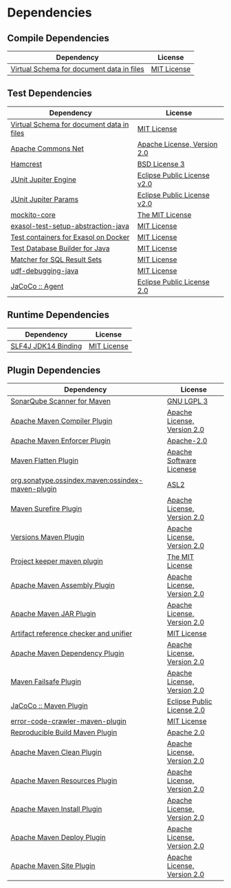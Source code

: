 <!-- @formatter:off -->
# Dependencies

## Compile Dependencies

| Dependency                                     | License          |
| ---------------------------------------------- | ---------------- |
| [Virtual Schema for document data in files][0] | [MIT License][1] |

## Test Dependencies

| Dependency                                     | License                          |
| ---------------------------------------------- | -------------------------------- |
| [Virtual Schema for document data in files][0] | [MIT License][1]                 |
| [Apache Commons Net][2]                        | [Apache License, Version 2.0][3] |
| [Hamcrest][4]                                  | [BSD License 3][5]               |
| [JUnit Jupiter Engine][6]                      | [Eclipse Public License v2.0][7] |
| [JUnit Jupiter Params][6]                      | [Eclipse Public License v2.0][7] |
| [mockito-core][8]                              | [The MIT License][9]             |
| [exasol-test-setup-abstraction-java][10]       | [MIT License][11]                |
| [Test containers for Exasol on Docker][12]     | [MIT License][13]                |
| [Test Database Builder for Java][14]           | [MIT License][15]                |
| [Matcher for SQL Result Sets][16]              | [MIT License][17]                |
| [udf-debugging-java][18]                       | [MIT License][19]                |
| [JaCoCo :: Agent][20]                          | [Eclipse Public License 2.0][21] |

## Runtime Dependencies

| Dependency                | License           |
| ------------------------- | ----------------- |
| [SLF4J JDK14 Binding][22] | [MIT License][23] |

## Plugin Dependencies

| Dependency                                              | License                          |
| ------------------------------------------------------- | -------------------------------- |
| [SonarQube Scanner for Maven][24]                       | [GNU LGPL 3][25]                 |
| [Apache Maven Compiler Plugin][26]                      | [Apache License, Version 2.0][3] |
| [Apache Maven Enforcer Plugin][27]                      | [Apache-2.0][3]                  |
| [Maven Flatten Plugin][28]                              | [Apache Software Licenese][3]    |
| [org.sonatype.ossindex.maven:ossindex-maven-plugin][29] | [ASL2][30]                       |
| [Maven Surefire Plugin][31]                             | [Apache License, Version 2.0][3] |
| [Versions Maven Plugin][32]                             | [Apache License, Version 2.0][3] |
| [Project keeper maven plugin][33]                       | [The MIT License][34]            |
| [Apache Maven Assembly Plugin][35]                      | [Apache License, Version 2.0][3] |
| [Apache Maven JAR Plugin][36]                           | [Apache License, Version 2.0][3] |
| [Artifact reference checker and unifier][37]            | [MIT License][38]                |
| [Apache Maven Dependency Plugin][39]                    | [Apache License, Version 2.0][3] |
| [Maven Failsafe Plugin][40]                             | [Apache License, Version 2.0][3] |
| [JaCoCo :: Maven Plugin][41]                            | [Eclipse Public License 2.0][21] |
| [error-code-crawler-maven-plugin][42]                   | [MIT License][43]                |
| [Reproducible Build Maven Plugin][44]                   | [Apache 2.0][30]                 |
| [Apache Maven Clean Plugin][45]                         | [Apache License, Version 2.0][3] |
| [Apache Maven Resources Plugin][46]                     | [Apache License, Version 2.0][3] |
| [Apache Maven Install Plugin][47]                       | [Apache License, Version 2.0][3] |
| [Apache Maven Deploy Plugin][48]                        | [Apache License, Version 2.0][3] |
| [Apache Maven Site Plugin][49]                          | [Apache License, Version 2.0][3] |

[0]: https://github.com/exasol/virtual-schema-common-document-files/
[1]: https://github.com/exasol/virtual-schema-common-document-files/blob/main/LICENSE
[2]: https://commons.apache.org/proper/commons-net/
[3]: https://www.apache.org/licenses/LICENSE-2.0.txt
[4]: http://hamcrest.org/JavaHamcrest/
[5]: http://opensource.org/licenses/BSD-3-Clause
[6]: https://junit.org/junit5/
[7]: https://www.eclipse.org/legal/epl-v20.html
[8]: https://github.com/mockito/mockito
[9]: https://github.com/mockito/mockito/blob/main/LICENSE
[10]: https://github.com/exasol/exasol-test-setup-abstraction-java/
[11]: https://github.com/exasol/exasol-test-setup-abstraction-java/blob/main/LICENSE
[12]: https://github.com/exasol/exasol-testcontainers/
[13]: https://github.com/exasol/exasol-testcontainers/blob/main/LICENSE
[14]: https://github.com/exasol/test-db-builder-java/
[15]: https://github.com/exasol/test-db-builder-java/blob/main/LICENSE
[16]: https://github.com/exasol/hamcrest-resultset-matcher/
[17]: https://github.com/exasol/hamcrest-resultset-matcher/blob/main/LICENSE
[18]: https://github.com/exasol/udf-debugging-java/
[19]: https://github.com/exasol/udf-debugging-java/blob/main/LICENSE
[20]: https://www.eclemma.org/jacoco/index.html
[21]: https://www.eclipse.org/legal/epl-2.0/
[22]: http://www.slf4j.org
[23]: http://www.opensource.org/licenses/mit-license.php
[24]: http://sonarsource.github.io/sonar-scanner-maven/
[25]: http://www.gnu.org/licenses/lgpl.txt
[26]: https://maven.apache.org/plugins/maven-compiler-plugin/
[27]: https://maven.apache.org/enforcer/maven-enforcer-plugin/
[28]: https://www.mojohaus.org/flatten-maven-plugin/
[29]: https://sonatype.github.io/ossindex-maven/maven-plugin/
[30]: http://www.apache.org/licenses/LICENSE-2.0.txt
[31]: https://maven.apache.org/surefire/maven-surefire-plugin/
[32]: https://www.mojohaus.org/versions/versions-maven-plugin/
[33]: https://github.com/exasol/project-keeper/
[34]: https://github.com/exasol/project-keeper/blob/main/LICENSE
[35]: https://maven.apache.org/plugins/maven-assembly-plugin/
[36]: https://maven.apache.org/plugins/maven-jar-plugin/
[37]: https://github.com/exasol/artifact-reference-checker-maven-plugin/
[38]: https://github.com/exasol/artifact-reference-checker-maven-plugin/blob/main/LICENSE
[39]: https://maven.apache.org/plugins/maven-dependency-plugin/
[40]: https://maven.apache.org/surefire/maven-failsafe-plugin/
[41]: https://www.jacoco.org/jacoco/trunk/doc/maven.html
[42]: https://github.com/exasol/error-code-crawler-maven-plugin/
[43]: https://github.com/exasol/error-code-crawler-maven-plugin/blob/main/LICENSE
[44]: http://zlika.github.io/reproducible-build-maven-plugin
[45]: https://maven.apache.org/plugins/maven-clean-plugin/
[46]: https://maven.apache.org/plugins/maven-resources-plugin/
[47]: https://maven.apache.org/plugins/maven-install-plugin/
[48]: https://maven.apache.org/plugins/maven-deploy-plugin/
[49]: https://maven.apache.org/plugins/maven-site-plugin/

